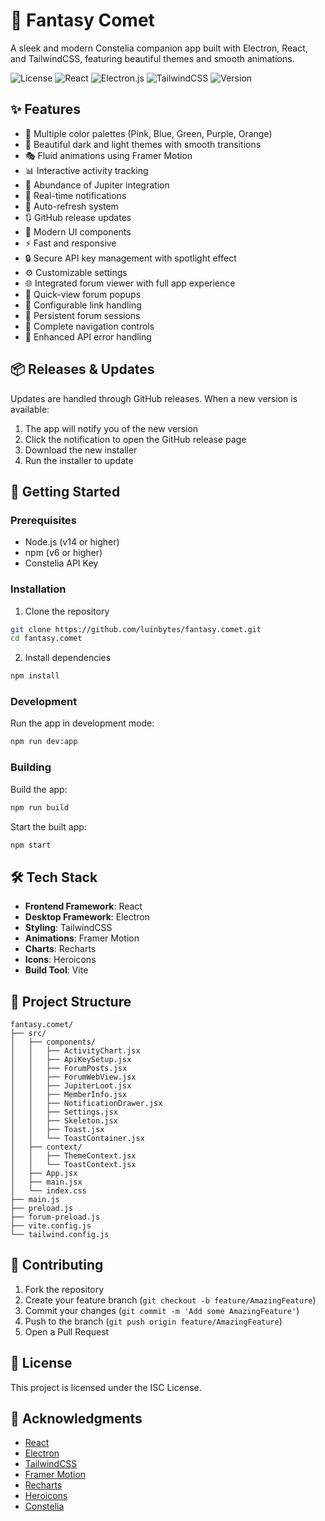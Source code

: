 # 🌟 Fantasy Comet

A sleek and modern Constelia companion app built with Electron, React, and TailwindCSS, featuring beautiful themes and smooth animations.

![License](https://img.shields.io/badge/license-ISC-blue.svg)
![React](https://img.shields.io/badge/react-%2320232a.svg?style=flat&logo=react&logoColor=%2361DAFB)
![Electron.js](https://img.shields.io/badge/Electron-191970?style=flat&logo=Electron&logoColor=white)
![TailwindCSS](https://img.shields.io/badge/tailwindcss-%2338B2AC.svg?style=flat&logo=tailwind-css&logoColor=white)
![Version](https://img.shields.io/badge/version-1.5.0-green.svg)

## ✨ Features

- 🎨 Multiple color palettes (Pink, Blue, Green, Purple, Orange)
- 🌙 Beautiful dark and light themes with smooth transitions
- 🎭 Fluid animations using Framer Motion
- 📊 Interactive activity tracking
- 🎲 Abundance of Jupiter integration
- 🔔 Real-time notifications
- 🔄 Auto-refresh system
- 🔃 GitHub release updates
- 🎨 Modern UI components
- ⚡ Fast and responsive
- 🔒 Secure API key management with spotlight effect
- ⚙️ Customizable settings
- 🌐 Integrated forum viewer with full app experience
- 💨 Quick-view forum popups
- 🔗 Configurable link handling
- 📱 Persistent forum sessions
- 🧭 Complete navigation controls
- 🔐 Enhanced API error handling

## 📦 Releases & Updates

Updates are handled through GitHub releases. When a new version is available:
1. The app will notify you of the new version
2. Click the notification to open the GitHub release page
3. Download the new installer
4. Run the installer to update

## 🚀 Getting Started

### Prerequisites

- Node.js (v14 or higher)
- npm (v6 or higher)
- Constelia API Key

### Installation

1. Clone the repository
```bash
git clone https://github.com/luinbytes/fantasy.comet.git
cd fantasy.comet
```

2. Install dependencies
```bash
npm install
```

### Development

Run the app in development mode:
```bash
npm run dev:app
```

### Building

Build the app:
```bash
npm run build
```

Start the built app:
```bash
npm start
```

## 🛠️ Tech Stack

- **Frontend Framework**: React
- **Desktop Framework**: Electron
- **Styling**: TailwindCSS
- **Animations**: Framer Motion
- **Charts**: Recharts
- **Icons**: Heroicons
- **Build Tool**: Vite

## 📁 Project Structure

```
fantasy.comet/
├── src/
│   ├── components/
│   │   ├── ActivityChart.jsx
│   │   ├── ApiKeySetup.jsx
│   │   ├── ForumPosts.jsx
│   │   ├── ForumWebView.jsx
│   │   ├── JupiterLoot.jsx
│   │   ├── MemberInfo.jsx
│   │   ├── NotificationDrawer.jsx
│   │   ├── Settings.jsx
│   │   ├── Skeleton.jsx
│   │   ├── Toast.jsx
│   │   └── ToastContainer.jsx
│   ├── context/
│   │   ├── ThemeContext.jsx
│   │   └── ToastContext.jsx
│   ├── App.jsx
│   ├── main.jsx
│   └── index.css
├── main.js
├── preload.js
├── forum-preload.js
├── vite.config.js
└── tailwind.config.js
```

## 🤝 Contributing

1. Fork the repository
2. Create your feature branch (`git checkout -b feature/AmazingFeature`)
3. Commit your changes (`git commit -m 'Add some AmazingFeature'`)
4. Push to the branch (`git push origin feature/AmazingFeature`)
5. Open a Pull Request

## 📝 License

This project is licensed under the ISC License.

## 🙏 Acknowledgments

- [React](https://reactjs.org/)
- [Electron](https://www.electronjs.org/)
- [TailwindCSS](https://tailwindcss.com/)
- [Framer Motion](https://www.framer.com/motion/)
- [Recharts](https://recharts.org/)
- [Heroicons](https://heroicons.com/)
- [Constelia](https://constelia.ai/)
